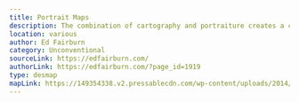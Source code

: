 ```yaml
---
title: Portrait Maps
description: The combination of cartography and portraiture creates a coexistance of human forms and landscape. With a gradual change in roads, contours, building footprints and other objects without interfering with the functionality of the map is an amazing art process. 
location: various
author: Ed Fairburn
category: Unconventional
sourceLink: https://edfairburn.com/
authorLink: https://edfairburn.com/?page_id=1919
type: desmap
mapLink: https://149354338.v2.pressablecdn.com/wp-content/uploads/2014/05/Coloradopreview1000.jpg
---
```

